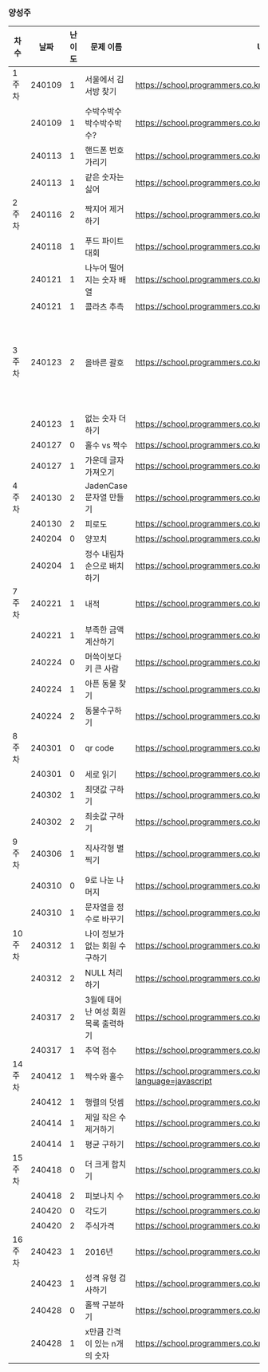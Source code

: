 
### 양성주
|차수|날짜|난이도|문제 이름|URL|비고|
|----|----|----|----|----|----|
|1주차|240109|1|서울에서 김서방 찾기|https://school.programmers.co.kr/learn/courses/30/lessons/12919|
||240109|1|수박수박수박수박수박수?|https://school.programmers.co.kr/learn/courses/30/lessons/12922|
||240113|1|핸드폰 번호 가리기|https://school.programmers.co.kr/learn/courses/30/lessons/12948|
||240113|1|같은 숫자는 싫어|https://school.programmers.co.kr/learn/courses/30/lessons/12906|
|2주차|240116|2|짝지어 제거하기|https://school.programmers.co.kr/learn/courses/30/lessons/12973||
||240118|1|푸드 파이트 대회|https://school.programmers.co.kr/learn/courses/30/lessons/134240||
||240121|1|나누어 떨어지는 숫자 배열|https://school.programmers.co.kr/learn/courses/30/lessons/12910||
||240121|1|콜라츠 추측|https://school.programmers.co.kr/learn/courses/30/lessons/12943||
|3주차|240123|2|올바른 괄호|https://school.programmers.co.kr/learn/courses/30/lessons/12909|알고리즘 고득점 Kit|
||240123|1|없는 숫자 더하기|https://school.programmers.co.kr/learn/courses/30/lessons/86051||
||240127|0|홀수 vs 짝수|https://school.programmers.co.kr/learn/courses/30/lessons/181887||
||240127|1|가운데 글자 가져오기|https://school.programmers.co.kr/learn/courses/30/lessons/12903||
|4주차|240130|2|JadenCase 문자열 만들기|https://school.programmers.co.kr/learn/courses/30/lessons/12951||
||240130|2|피로도|https://school.programmers.co.kr/learn/courses/30/lessons/87946|dfs|
||240204|0|양꼬치|https://school.programmers.co.kr/learn/courses/30/lessons/120830||
||240204|1|정수 내림차순으로 배치하기|https://school.programmers.co.kr/learn/courses/30/lessons/12933||
|7주차|240221|1|내적|https://school.programmers.co.kr/learn/courses/30/lessons/70128||
||240221|1|부족한 금액 계산하기|https://school.programmers.co.kr/learn/courses/30/lessons/82612||
||240224|0|머쓱이보다 키 큰 사람|https://school.programmers.co.kr/learn/courses/30/lessons/120585||
||240224|1|아픈 동물 찾기|https://school.programmers.co.kr/learn/courses/30/lessons/59036||
||240224|2|동물수구하기|https://school.programmers.co.kr/learn/courses/30/lessons/59406||
|8주차|240301|0|qr code|https://school.programmers.co.kr/learn/courses/30/lessons/181903||
||240301|0|세로 읽기|https://school.programmers.co.kr/learn/courses/30/lessons/181904||
||240302|1|최댓값 구하기|https://school.programmers.co.kr/learn/courses/30/lessons/59415||
||240302|2|최솟값 구하기|https://school.programmers.co.kr/learn/courses/30/lessons/59038||
|9주차|240306|1|직사각형 별찍기|https://school.programmers.co.kr/learn/courses/30/lessons/181903||
||240310|0|9로 나눈 나머지|https://school.programmers.co.kr/learn/courses/30/lessons/181914||
||240310|1|문자열을 정수로 바꾸기|https://school.programmers.co.kr/learn/courses/30/lessons/12925||
|10주차|240312|1|나이 정보가 없는 회원 수 구하기|https://school.programmers.co.kr/learn/courses/30/lessons/131528||
||240312|2|NULL 처리하기|https://school.programmers.co.kr/learn/courses/30/lessons/59410||
||240317|2|3월에 태어난 여성 회원 목록 출력하기|https://school.programmers.co.kr/learn/courses/30/lessons/131120||
||240317|1|추억 점수|https://school.programmers.co.kr/learn/courses/30/lessons/176963||
|14주차|240412|1|짝수와 홀수|https://school.programmers.co.kr/learn/courses/30/lessons/12937?language=javascript||
||240412|1|행렬의 덧셈|https://school.programmers.co.kr/learn/courses/30/lessons/12950||
||240414|1|제일 작은 수 제거하기|https://school.programmers.co.kr/learn/courses/30/lessons/12935||
||240414|1|평균 구하기|https://school.programmers.co.kr/learn/courses/30/lessons/12944||
|15주차|240418|0|더 크게 합치기|https://school.programmers.co.kr/learn/courses/30/lessons/181939||
||240418|2|피보나치 수|https://school.programmers.co.kr/learn/courses/30/lessons/12945||
||240420|0|각도기|https://school.programmers.co.kr/learn/courses/30/lessons/120829||
||240420|2|주식가격|https://school.programmers.co.kr/learn/courses/30/lessons/42584||
|16주차|240423|1|2016년|https://school.programmers.co.kr/learn/courses/30/lessons/12901||
||240423|1|성격 유형 검사하기|https://school.programmers.co.kr/learn/courses/30/lessons/118666||
||240428|0|홀짝 구분하기|https://school.programmers.co.kr/learn/courses/30/lessons/181944||
||240428|1|x만큼 간격이 있는 n개의 숫자|https://school.programmers.co.kr/learn/courses/30/lessons/12954||

